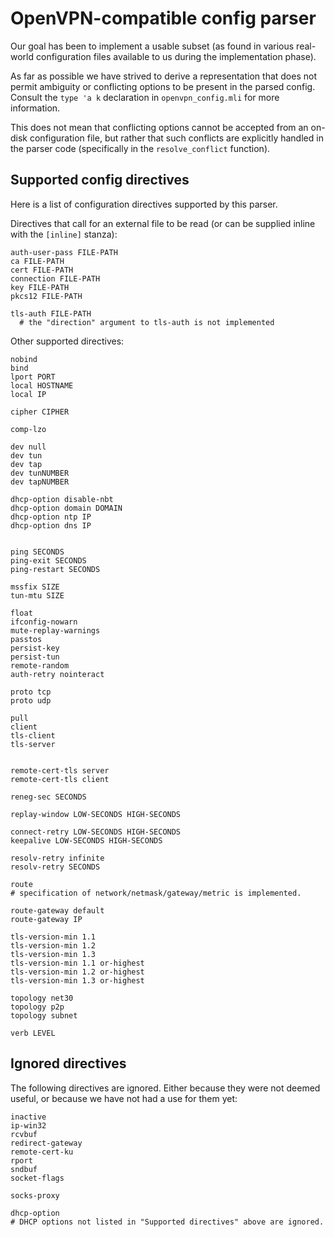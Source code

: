 # OpenVPN-compatible config parser

Our goal has been to implement a usable subset (as found in various
 real-world configuration files available to us during the implementation
 phase).

As far as possible we have strived to derive a representation that does not
 permit ambiguity or conflicting options to be present in the parsed config.
Consult the `type 'a k` declaration in `openvpn_config.mli` for more
 information.

This does not mean that conflicting options cannot be accepted from an on-disk
 configuration file, but rather that such conflicts are explicitly handled in
 the parser code (specifically in the `resolve_conflict` function).

## Supported config directives

Here is a list of configuration directives supported by this parser.

Directives that call for an external file to be read (or can be
 supplied inline with the `[inline]` stanza):
```
auth-user-pass FILE-PATH
ca FILE-PATH
cert FILE-PATH
connection FILE-PATH
key FILE-PATH
pkcs12 FILE-PATH

tls-auth FILE-PATH
  # the "direction" argument to tls-auth is not implemented
```

Other supported directives:
```
nobind
bind
lport PORT
local HOSTNAME
local IP

cipher CIPHER

comp-lzo

dev null
dev tun
dev tap
dev tunNUMBER
dev tapNUMBER

dhcp-option disable-nbt
dhcp-option domain DOMAIN
dhcp-option ntp IP
dhcp-option dns IP


ping SECONDS
ping-exit SECONDS
ping-restart SECONDS

mssfix SIZE
tun-mtu SIZE

float
ifconfig-nowarn
mute-replay-warnings
passtos
persist-key
persist-tun
remote-random
auth-retry nointeract

proto tcp
proto udp

pull
client
tls-client
tls-server


remote-cert-tls server
remote-cert-tls client

reneg-sec SECONDS

replay-window LOW-SECONDS HIGH-SECONDS

connect-retry LOW-SECONDS HIGH-SECONDS
keepalive LOW-SECONDS HIGH-SECONDS

resolv-retry infinite
resolv-retry SECONDS

route
# specification of network/netmask/gateway/metric is implemented.

route-gateway default
route-gateway IP

tls-version-min 1.1
tls-version-min 1.2
tls-version-min 1.3
tls-version-min 1.1 or-highest
tls-version-min 1.2 or-highest
tls-version-min 1.3 or-highest

topology net30
topology p2p
topology subnet

verb LEVEL
```

## Ignored directives

The following directives are ignored. Either because they were not deemed
 useful, or because we have not had a use for them yet:

```
inactive
ip-win32
rcvbuf
redirect-gateway
remote-cert-ku
rport
sndbuf
socket-flags

socks-proxy

dhcp-option
# DHCP options not listed in "Supported directives" above are ignored.
```